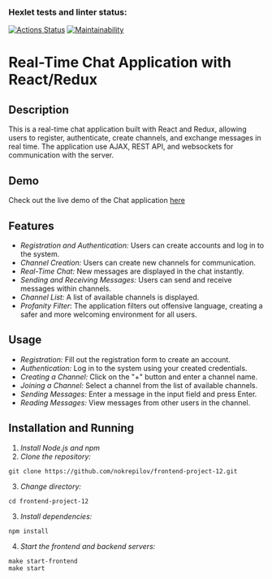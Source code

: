 ### Hexlet tests and linter status:
[![Actions Status](https://github.com/nokrepilov/frontend-project-12/actions/workflows/hexlet-check.yml/badge.svg)](https://github.com/nokrepilov/frontend-project-12/actions) [![Maintainability](https://api.codeclimate.com/v1/badges/2592ae9fd7d5f665762a/maintainability)](https://codeclimate.com/github/nokrepilov/frontend-project-12/maintainability)

# Real-Time Chat Application with React/Redux

## Description

This is a real-time chat application built with React and Redux, allowing users to register, authenticate, create channels, and exchange messages in real time. The application use AJAX, REST API, and websockets for communication with the server.

## Demo
Check out the live demo of the Chat application [here](https://frontend-project-12-o35c.onrender.com)

## Features

* *Registration and Authentication:* Users can create accounts and log in to the system.
* *Channel Creation:* Users can create new channels for communication.
* *Real-Time Chat:* New messages are displayed in the chat instantly.
* *Sending and Receiving Messages:* Users can send and receive messages within channels.
* *Channel List:* A list of available channels is displayed.
* *Profanity Filter*:  The application filters out offensive language, creating a safer and more welcoming environment for all users.

## Usage

* *Registration:* Fill out the registration form to create an account.
* *Authentication:* Log in to the system using your created credentials.
* *Creating a Channel:* Click on the "+" button and enter a channel name.
* *Joining a Channel:* Select a channel from the list of available channels.
* *Sending Messages:* Enter a message in the input field and press Enter.
* *Reading Messages:* View messages from other users in the channel.

## Installation and Running

1. *Install Node.js and npm*
2. *Clone the repository:* 

``` 
git clone https://github.com/nokrepilov/frontend-project-12.git
```

3. *Change directory:*

```
cd frontend-project-12
```

3. *Install dependencies:*

```
npm install
```

4. *Start the frontend and backend servers:*

```
make start-frontend
make start
```